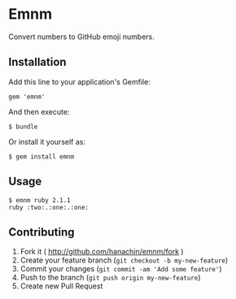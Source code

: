 # Emnm

Convert numbers to GitHub emoji numbers.

## Installation

Add this line to your application's Gemfile:

    gem 'emnm'

And then execute:

    $ bundle

Or install it yourself as:

    $ gem install emnm

## Usage

```
$ emnm ruby 2.1.1
ruby :two:.:one:.:one:
```

## Contributing

1. Fork it ( http://github.com/hanachin/emnm/fork )
2. Create your feature branch (`git checkout -b my-new-feature`)
3. Commit your changes (`git commit -am 'Add some feature'`)
4. Push to the branch (`git push origin my-new-feature`)
5. Create new Pull Request
